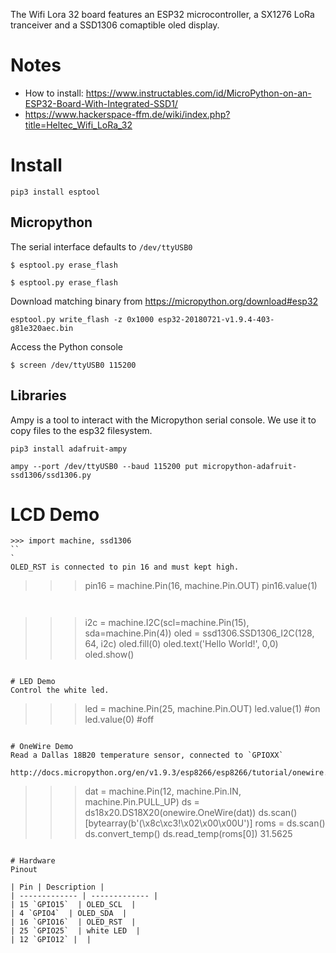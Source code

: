 The Wifi Lora 32 board features an ESP32 microcontroller, a SX1276 LoRa tranceiver and a SSD1306 comaptible oled display.

# Notes



  * How to install: https://www.instructables.com/id/MicroPython-on-an-ESP32-Board-With-Integrated-SSD1/
  * https://www.hackerspace-ffm.de/wiki/index.php?title=Heltec_Wifi_LoRa_32

# Install
```
pip3 install esptool
```

## Micropython
The serial interface defaults to ```/dev/ttyUSB0```

```
$ esptool.py erase_flash
```

```
$ esptool.py erase_flash
```

Download matching binary from https://micropython.org/download#esp32

```
esptool.py write_flash -z 0x1000 esp32-20180721-v1.9.4-403-g81e320aec.bin
```

Access the Python console
```
$ screen /dev/ttyUSB0 115200
```

## Libraries
Ampy is a tool to interact with the Micropython serial console. We use it to copy files to the esp32 filesystem.

``` 
pip3 install adafruit-ampy
```

```
ampy --port /dev/ttyUSB0 --baud 115200 put micropython-adafruit-ssd1306/ssd1306.py
```

# LCD Demo

```
>>> import machine, ssd1306
``
`
OLED_RST is connected to pin 16 and must kept high.
```
>>> pin16 = machine.Pin(16, machine.Pin.OUT)
>>> pin16.value(1)
```


```
>>> i2c = machine.I2C(scl=machine.Pin(15), sda=machine.Pin(4))
>>> oled = ssd1306.SSD1306_I2C(128, 64, i2c)
>>> oled.fill(0)
>>> oled.text('Hello World!', 0,0)
>>> oled.show()
```

# LED Demo
Control the white led.
```
>>> led = machine.Pin(25, machine.Pin.OUT)
>>> led.value(1) #on
>>> led.value(0) #off
```

# OneWire Demo
Read a Dallas 18B20 temperature sensor, connected to `GPIOXX`

http://docs.micropython.org/en/v1.9.3/esp8266/esp8266/tutorial/onewire.html

```
>>> dat = machine.Pin(12, machine.Pin.IN, machine.Pin.PULL_UP)
>>> ds = ds18x20.DS18X20(onewire.OneWire(dat))
>>> ds.scan()
[bytearray(b'(\x8c\xc3!\x02\x00\x00U')]
>>> roms = ds.scan()
>>> ds.convert_temp()
>>> ds.read_temp(roms[0])
31.5625
```

# Hardware
Pinout

| Pin | Description |
| ------------- | ------------- |
| 15 `GPIO15`  | OLED_SCL  |
| 4 `GPIO4`  | OLED_SDA  |
| 16 `GPIO16`  | OLED_RST  |
| 25 `GPIO25`  | white LED  |
| 12 `GPIO12` |  | 
